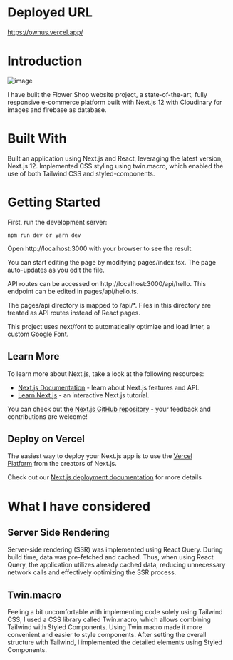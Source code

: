 # Deployed URL
https://ownus.vercel.app/

# Introduction

![image](https://github.com/dgd03146/ownus/assets/84106842/8191bcac-1a5c-40cc-84db-71a2b12a8c27)

I have built the Flower Shop website project, a state-of-the-art, fully responsive e-commerce platform built with Next.js 12 with Cloudinary for images and firebase as database.


# Built With

Built an application using Next.js and React, leveraging the latest version, Next.js 12. Implemented CSS styling using twin.macro, which enabled the use of both Tailwind CSS and styled-components.

# Getting Started

First, run the development server:

`npm run dev or yarn dev`

Open http://localhost:3000 with your browser to see the result.

You can start editing the page by modifying pages/index.tsx. The page auto-updates as you edit the file.

API routes can be accessed on http://localhost:3000/api/hello. This endpoint can be edited in pages/api/hello.ts.

The pages/api directory is mapped to /api/\*. Files in this directory are treated as API routes instead of React pages.

This project uses next/font to automatically optimize and load Inter, a custom Google Font.

## Learn More

To learn more about Next.js, take a look at the following resources:

- [Next.js Documentation](https://nextjs.org/docs) - learn about Next.js features and API.
- [Learn Next.js](https://nextjs.org/learn) - an interactive Next.js tutorial.

You can check out [the Next.js GitHub repository](https://github.com/vercel/next.js/) - your feedback and contributions are welcome!

## Deploy on Vercel

The easiest way to deploy your Next.js app is to use the [Vercel Platform](https://vercel.com/new?utm_medium=default-template&filter=next.js&utm_source=create-next-app&utm_campaign=create-next-app-readme) from the creators of Next.js.

Check out our [Next.js deployment documentation](https://nextjs.org/docs/deployment) for more details

# What I have considered

## **Server Side Rendering**
Server-side rendering (SSR) was implemented using React Query. During build time, data was pre-fetched and cached. Thus, when using React Query, the application utilizes already cached data, reducing unnecessary network calls and effectively optimizing the SSR process.

## **Twin.macro**

Feeling a bit uncomfortable with implementing code solely using Tailwind CSS, I used a CSS library called Twin.macro, which allows combining Tailwind with Styled Components. Using Twin.macro made it more convenient and easier to style components. After setting the overall structure with Tailwind, I implemented the detailed elements using Styled Components.
